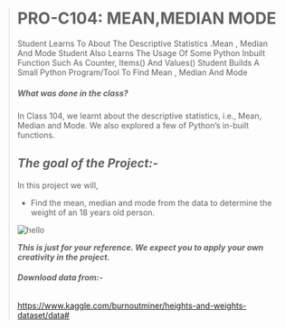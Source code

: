 ># PRO-C104: MEAN,MEDIAN MODE
>
>Student Learns To About The Descriptive Statistics .Mean , Median And Mode Student Also Learns The Usage Of Some Python Inbuilt Function Such As Counter, Items() And Values() Student Builds A Small Python Program/Tool To Find Mean , Median And Mode
>
>##### ***What was done in the class?***
>
>In Class 104, we learnt about the descriptive statistics, i.e., Mean, Median and Mode. We
also explored a few of Python’s in-built functions.
>
>## ***The goal of the Project:-***
>
>In this project we will,
>- Find the mean, median and mode from the data to determine the weight of an 18 years old person.
>
>![hello](https://s3-curriculum-project-images.whjr.online/PRO/PROC-104_img1.JPG)
>
>***This is just for your reference. We expect you to apply your own creativity in the project.***
>
>###### ***Download data from:-***
>
><https://www.kaggle.com/burnoutminer/heights-and-weights-dataset/data#>
>
>
>
>
>
>
>
>
